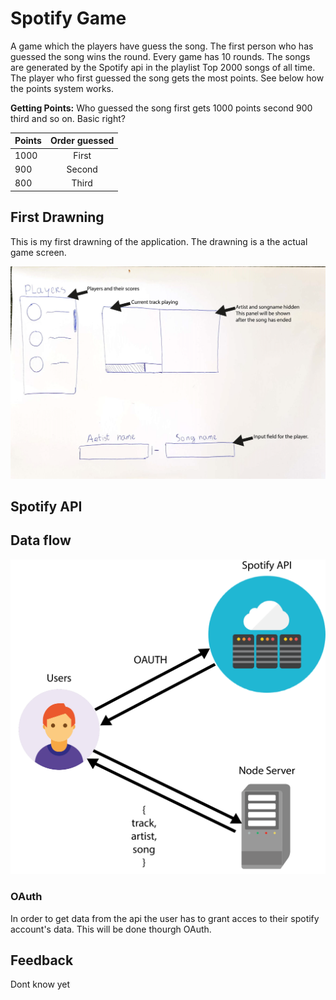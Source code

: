 # Spotify Game
A game which the players have guess the song. The first person who has guessed the song wins the round. Every game has 10 rounds.
The songs are generated by the Spotify api in the playlist Top 2000 songs of all time. The player who first guessed the song gets the most points. See below how the points system works.

**Getting Points:** Who guessed the song first gets 1000 points second 900 third and so on. Basic right?

| Points | Order guessed |
|--------|:-------------:|
| 1000   |     First     |
| 900    |     Second    |
| 800    |     Third     |

## First Drawning
This is my first drawning of the application. The drawning is a the actual game screen. 

![Sketches](README_images/scherm1.png)

## Spotify API
## Data flow
![Data Flow](README_images/Dataflow.png)

### OAuth
In order to get data from the api the user has to grant acces to their spotify account's data. This will be done thourgh OAuth. 

## Feedback
Dont know yet